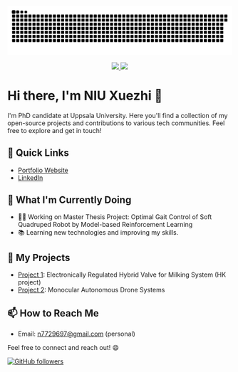 <picture>
  <source media="(prefers-color-scheme: dark)" srcset="https://raw.githubusercontent.com/n7729697/n7729697/output/github-contribution-grid-snake-dark.svg">
  <source media="(prefers-color-scheme: light)" srcset="https://raw.githubusercontent.com/n7729697/n7729697/output/github-contribution-grid-snake.svg">
  <img alt="github contribution grid snake animation" src="https://raw.githubusercontent.com/n7729697/n7729697/output/github-contribution-grid-snake.svg">
</picture>

<p align="center">
  <a href="https://github.com/n7729697/github-readme-stats&cache_seconds=3600&locale=en&bg_color=00000000&title_color=1277EB&text_color=6A737D&icon_color=6A737D&hide_border=true&disable_animations=true&custom_title=Stats&show_icons=true&line_height=18&hide_rank=true&count_private=true&include_all_commits=false">
    <img src="https://github-readme-stats.vercel.app/api?username=n7729697" width="48%" />
  </a>
  <a href="https://github.com/n7729697/github-readme-stats">
    <img src="https://github-readme-stats.vercel.app/api/top-langs/?username=n7729697&layout=compact&card_width=245&langs_count=6&exclude_repo=dotfiles,github-readme-stats&hide=tex,makefile,cmake,qmake,jupyter%20notebook" width="48%" />
  </a>
</p>




# Hi there, I'm NIU Xuezhi 👋

I'm PhD candidate at Uppsala University. Here you'll find a collection of my open-source projects and contributions to various tech communities. Feel free to explore and get in touch!

## 🚀 Quick Links

- [Portfolio Website](https://n7729697.github.io/)
- [LinkedIn](https://www.linkedin.com/in/xuezhi-niu-17b85014b/)

## 🌱 What I'm Currently Doing

- 👨‍💻 Working on Master Thesis Project: Optimal Gait Control of Soft Quadruped Robot by Model-based Reinforcement Learning
- 📚 Learning new technologies and improving my skills.

## 💼 My Projects

- [Project 1](https://urn.kb.se/resolve?urn=urn:nbn:se:kth:diva-324226): Electronically Regulated Hybrid Valve for Milking System (HK project)
- [Project 2](https://github.com/n7729697/drone-project): Monocular Autonomous Drone Systems

## 📫 How to Reach Me

- Email: n7729697@gmail.com (personal)

Feel free to connect and reach out! 😄

[![GitHub followers](https://img.shields.io/github/followers/n7729697?label=Follow&style=social)](https://github.com/n7729697)

